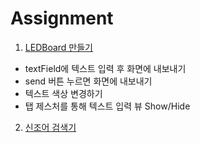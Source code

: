 # Assignment
1. [LEDBoard 만들기](LEDBoard.md)
  - textField에 텍스트 입력 후 화면에 내보내기
  - send 버튼 누르면 화면에 내보내기
  - 텍스트 색상 변경하기
  - 탭 제스처를 통해 텍스트 입력 뷰 Show/Hide

2. [신조어 검색기](신조어검색기/신조어검색기.md)